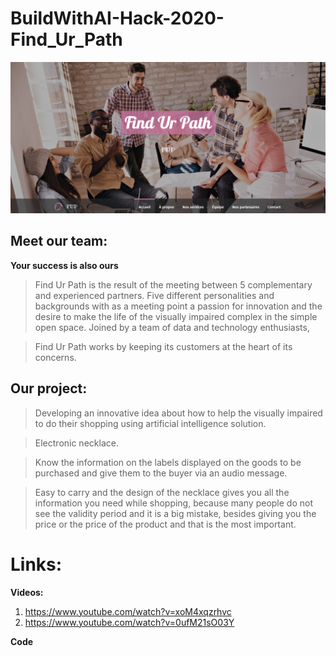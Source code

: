 # BuildWithAI-Hack-2020-Find_Ur_Path

![Test Image 1](https://github.com/FindUrPath/BuildWithAI-Hack-2020-Find_Ur_Path/blob/master/findurpath.PNG)


## Meet our team:
**Your success is also ours**
>Find Ur Path is the result of the meeting between 5 complementary and experienced partners.
Five different personalities and backgrounds with as a meeting point a passion for innovation and the desire to make the life of the visually impaired complex in the simple open space.
Joined by a team of data and technology enthusiasts,

>Find Ur Path works by keeping its customers at the heart of its concerns.

## Our project:
>Developing an innovative  idea about how to help the visually impaired to do their shopping using artificial intelligence solution.

>Electronic necklace.

>Know the information on the labels displayed on the goods to be purchased and give them to the buyer via an audio message.

>Easy to carry and the design of the necklace gives you all the information you need while shopping, because many people do not see the validity period and it is a big mistake, besides giving you the price or the price of the product and that is the most important.

# Links:
**Videos:**
1) https://www.youtube.com/watch?v=xoM4xqzrhvc
2) https://www.youtube.com/watch?v=0ufM21sO03Y

**Code**

